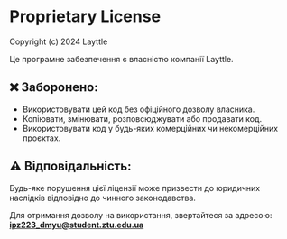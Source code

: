 # Proprietary License  

Copyright (c) 2024 Layttle  

Це програмне забезпечення є власністю компанії Layttle.  

## ❌ Заборонено:
- Використовувати цей код без офіційного дозволу власника.  
- Копіювати, змінювати, розповсюджувати або продавати код.  
- Використовувати код у будь-яких комерційних чи некомерційних проєктах.  

## ⚠ Відповідальність:
Будь-яке порушення цієї ліцензії може призвести до юридичних наслідків відповідно до чинного законодавства.  

Для отримання дозволу на використання, звертайтеся за адресою: **ipz223_dmyu@student.ztu.edu.ua**

